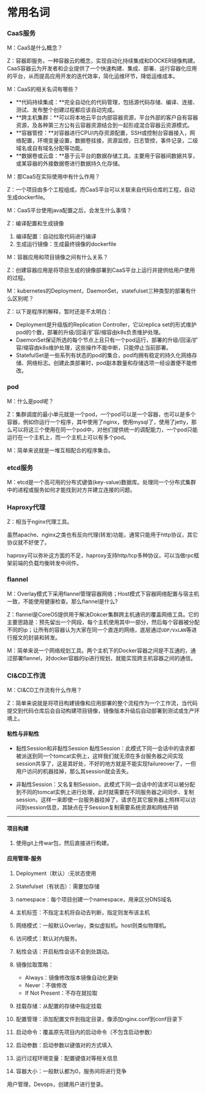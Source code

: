 # 常用名词  

### CaaS服务

M：CaaS是什么概念？

Z：容器即服务，一种容器云的概念，实现自动化持续集成和DOCKER镜像构建。CaaS容器云为开发者和企业提供了一个快速构建、集成、部署、运行容器化应用的平台，从而提高应用开发的迭代效率，简化运维环节，降低运维成本。

M：CaaS的相关名词有哪些？

- **代码持续集成：**完全自动化的代码管理，包括源代码存储、编译、连接、测试、发布整个创建过程都应该自动完成。
- **跨主机集群：**可以将本地云平台内部容器资源，平台外部的客户自有容器资源，及各种第三方公有云容器资源结合到一起形成混合容器云资源模式。
- **容器管控：**对容器进行CPU/内存资源配置，SSH或控制台容器接入，网络配置，环境变量设置，数据卷挂接，资源监控，日志管控，事件记录，二级域名或自有域名分配等功能。
- **数据卷或云盘：**基于云平台的数据存储工具。主要用于容器间数据共享，或某容器的外接数据卷进行数据持久化存储。    

M：那CaaS在实际使用中有什么作用？

Z：一个项目由多个工程组成，而CaaS平台可以关联来自代码仓库的工程，自动生成dockerfile。

M：CaaS平台使用java配置之后，会发生什么事情？

Z：编译配置和生成镜像

1. 编译配置：自动拉取代码进行编译
2. 生成运行镜像：生成最终镜像的dockerfile   

M：容器应用和项目镜像之间有什么关系？

Z：创建容器应用是将项目生成的镜像部署到CaaS平台上运行并提供给用户使用的过程。

M：kubernetes的Deployment，DaemonSet，statefulset三种类型的部署有什么区别呢？

Z：以下是程序的解释，暂时还是不太明白：

- Deployment是升级版的Replication Controller，它以replica set的形式维护pod的个数，部署的升级/回滚/扩容/缩容由k8s负责维护处理。
- DaemonSet保证所选的每个节点上且只有一个pod运行，部署的升级/回滚/扩容/缩容由k8s维护处理，这些操作不能中断，只能停止当前部署。
- StatefulSet是一些系列有状态的pod的集合，pod均拥有稳定的持久化网络存储、网络标志。创建此类部署时，pod副本数量和存储选项一经设置便不能修改。

### pod   

M：什么是pod呢？

Z：集群调度的最小单元就是一个pod，一个pod可以是一个容器，也可以是多个容器，例如你运行一个程序，其中使用了nginx，使用mysql了，使用了jetty，那么可以将这三个使用在同一个pod中，对他们提供统一的调配能力，一个pod只能运行在一个主机上，而一个主机上可以有多个pod。   

M：简单来说就是一堆互相配合的程序集合。    

### etcd服务   

M：etcd是一个高可用的分布式键值(key-value)数据库。处理同一个分布式集群中的进程或服务如何才能找到对方并建立连接的问题。   

### Haproxy代理  

Z：相当于nginx代理工具。

虽然apache、nginx之类也有反向代理(转发)功能，通常只能用于http协议，其它协议就不好使了。  

haproxy可以弥补这方面的不足，haproxy支持http/tcp多种协议，可以当做rpc框架前端的负载均衡转发中间件。   

### flannel  

M：Overlay模式下采用flannel管理容器网络；Host模式下容器网络配置与宿主机一致，不能使用健康检查。那么flannel是什么?

Z：flannel是CoreOS提供用于解决Dokcer集群跨主机通讯的覆盖网络工具。它的主要思路是：预先留出一个网段，每个主机使用其中一部分，然后每个容器被分配不同的ip；让所有的容器认为大家在同一个直连的网络，底层通过`UDP/VxLAN`等进行报文的封装和转发。

M：简单来说一个网络规划工具。两个主机下的Docker容器之间是不互通的，通过部署flannel，对docker容器的ip进行规划，就能实现跨主机容器之间的通信。  

### CI&CD工作流  

M：CI&CD工作流有什么作用？  

Z：简单来说就是将项目构建镜像和应用部署的整个流程作为一个工作流，当代码提交到代码仓库后会自动构建项目镜像，镜像版本升级后自动部署到测试或生产环境上。   

#### 粘性与非粘性

- 黏性Session和非黏性Session 黏性Session：此模式下同一会话中的请求都被派送到同一个tomcat实例上，这样我们就无须在多台服务器之间实现session共享了，这是其好处，不好的地方就是不能实现failureover了，一但用户访问的机器挂掉，那么其session就会丢失。 

- 非黏性Session：又名复制Session，此模式下同一会话中的请求可以被分配到不同的tomcat实例上进行处理，此时就需要在不同服务器之间同步、复制session，这样一来即使一台服务器挂掉了，请求在其它服务器上照样可以访问到session信息，其缺点在于Session复制需要系统资源和网络开销

---

#### 项目构建   

1. 使用git上传war包，然后直接进行构建。

#### 应用管理-服务   

1. Deployment（默认）:无状态使用
2. Statefulset（有状态）：需要加存储
3. namespace：每个项目创建一个namespace，用来区分DNS域名

4. 主机标签：不指定主机将自动去判断，指定则发布该主机     
5. 网络模式：一般默认Overlay，类似虚拟机。host则类似物理机。
6. 访问模式：默认对内服务。
7. 粘性会话：开启粘性会话不会到处跳动。
8. 镜像拉取策略： 
   - Always：镜像修改版本镜像自动化更新
   - Never：不做修改
   - If Not Present：不存在就拉取
9. 挂载存储：从配置的存储中指定挂载
10. 配置管理：添加配置文件到指定目录，像添加nginx.conf到conf目录下
11. 启动命令：覆盖原先项目内的启动命令（不包含启动参数）
12. 启动参数：启动参数以键值对的方式填入
13. 运行过程环境变量：配置键值对等相关信息
14. 容器大小：一般默认都为0，服务间将进行竞争

用户管理，Devops，创建用户进行登录。  
